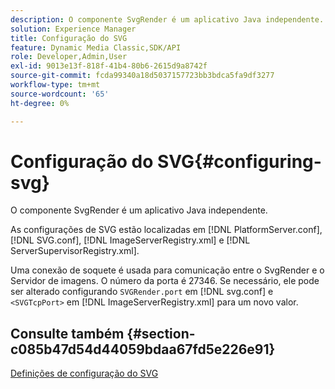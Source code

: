 ```yaml
---
description: O componente SvgRender é um aplicativo Java independente.
solution: Experience Manager
title: Configuração do SVG
feature: Dynamic Media Classic,SDK/API
role: Developer,Admin,User
exl-id: 9013e13f-818f-41b4-80b6-2615d9a8742f
source-git-commit: fcda99340a18d5037157723bb3bdca5fa9df3277
workflow-type: tm+mt
source-wordcount: '65'
ht-degree: 0%

---
```


# Configuração do SVG{#configuring-svg}

O componente SvgRender é um aplicativo Java independente.

As configurações de SVG estão localizadas em [!DNL PlatformServer.conf], [!DNL SVG.conf], [!DNL ImageServerRegistry.xml] e [!DNL ServerSupervisorRegistry.xml].

Uma conexão de soquete é usada para comunicação entre o SvgRender e o Servidor de imagens. O número da porta é 27346. Se necessário, ele pode ser alterado configurando `SVGRender.port` em [!DNL svg.conf] e `<SVGTcpPort>` em [!DNL ImageServerRegistry.xml] para um novo valor.

## Consulte também {#section-c085b47d54d44059bdaa67fd5e226e91}

[Definições de configuração do SVG](../../../is-api/image-serving-api-ref/c-configuration-and-administration/c-server-settings/r-svg.md#reference-232104868b2d4af9a4ac9c87552c0bb5)
